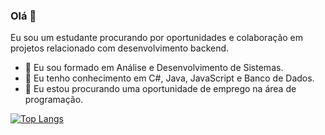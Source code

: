 
### Olá 👋
Eu sou um estudante procurando por oportunidades e colaboração em projetos relacionado com desenvolvimento backend.
- 🔭 Eu sou formado em Análise e Desenvolvimento de Sistemas.
- 🌱 Eu tenho conhecimento em C#, Java, JavaScript e Banco de Dados.
- 🤝 Eu estou procurando uma oportunidade de emprego na área de programação. 

[![Top Langs](https://github-readme-stats.vercel.app/api/top-langs/?username=luannp91&langs_count=10&show_icons=true&theme=tokyonight)](https://github.com/luannp91/github-readme-stats)
